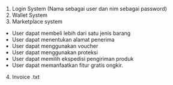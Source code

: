 1. Login System (Nama sebagai user dan nim sebagai password)
2. Wallet System
3. Marketplace system

  - User dapat membeli lebih dari satu jenis barang
  - User dapat menentukan alamat penerima
  - User dapat menggunakan voucher
  - User dapat menggunakan proteksi
  - User dapat memilih ekspedisi pengiriman produk
  - User dapat memanfaatkan fitur gratis ongkir.

4. Invoice .txt
